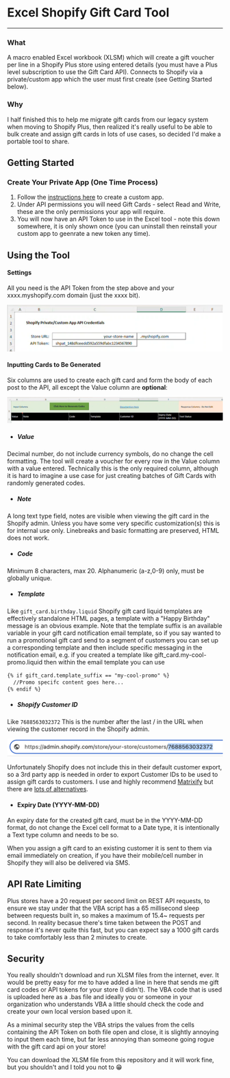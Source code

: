 # Excel Shopify Gift Card Tool
---

### What
A macro enabled Excel workbook (XLSM) which will create a gift voucher per line in a Shopify Plus store using entered details (you must have a Plus level subscription to use the Gift Card API). Connects to Shopify via a private/custom app which the user must first create (see Getting Started below).

### Why
I half finished this to help me migrate gift cards from our legacy system when moving to Shopify Plus, then realized it's really useful to be able to bulk create and assign gift cards in lots of use cases, so decided I'd make a portable tool to share.

## Getting Started

### Create Your Private App (One Time Process)

1. Follow the [instructions here](https://help.shopify.com/en/manual/apps/app-types/custom-apps) to create a custom app.
2. Under API permissions you will need Gift Cards - select Read and Write, these are the only permissions your app will require.
4. You will now have an API Token to use in the Excel tool - note this down somewhere, it is only shown once (you can uninstall then reinstall your custom app to geenrate a new token any time).

## Using the Tool

#### Settings
All you need is the API Token from the step above and your xxxx.myshopify.com domain (just the xxxx bit).

![Screenshot-1]


#### Inputting Cards to Be Generated
Six columns are used to create each gift card and form the body of each post to the API, all except the Value column are **optional**:

![Screenshot-2]

  - ##### Value
   Decimal number, do not include currency symbols, do no change the cell formatting. The tool will create a voucher for every row in the Value column with a value entered. Technically this is the only required column, although it is hard to imagine a use case for just creating batches of Gift Cards with randomly generated codes.
  - ##### Note
   A long text type field, notes are visible when viewing the gift card in the Shopify admin. Unless you have some very specific customization(s) this is for internal use only. Linebreaks and basic formatting are preserved, HTML does not work.
  - ##### Code
   Minimum 8 characters, max 20. Alphanumeric (a-z,0-9) only, must be globally unique.
  - ##### Template
  Like `gift_card.birthday.liquid` Shopify gift card liquid templates are effectively standalone HTML pages, a template with a "Happy Birthday" message is an obvious example. Note that the template suffix is an available variable in your gift card notification email template, so if you say wanted to run a promotional gift card send to a segment of customers you can set up a corresponding template and then include specific messaging in the notification email, e.g. if you created a template like gift_card.my-cool-promo.liquid then within the email template you can use

  ```Liquid
  {% if gift_card.template_suffix == "my-cool-promo" %}
    //Promo specifc content goes here...
  {% endif %}
  ```
  - ##### Shopify Customer ID
  Like `7688563032372` This is the number after the last / in the URL when viewing the customer record in the Shopify admin.
  
  ![Screenshot-3]
  
Unfortunately Shopify does not include this in their default customer export, so a 3rd party app is needed in order to export Customer IDs to be used to assign gift cards to customers. I use and highly recommend [Matrixify](https://matrixify.app/) but there are [lots of alternatives](https://apps.shopify.com/search?q=csv+export#).

  - #### Expiry Date (YYYY-MM-DD)
  An expiry date for the created gift card, must be in the YYYY-MM-DD format, do not change the Excel cell format to a Date type, it is intentionally a Text type column and needs to be so.
  
When you assign a gift card to an existing customer it is sent to them via email immediately on creation, if you have their mobile/cell number in Shopify they will also be delivered via SMS.
  
## API Rate Limiting
Plus stores have a 20 request per second limit on REST API requests, to ensure we stay under that the VBA script has a 65 millisecond sleep between requests built in, so makes a maximum of 15.4~ requests per second. In reality becasue there's time taken between the POST and response it's never quite this fast, but you can expect say a 1000 gift cards to take comfortably less than 2 minutes to create.

## Security
You really shouldn't download and run XLSM files from the internet, ever. It would be pretty easy for me to have added a line in here that sends me gift card codes or API tokens for your store (I didn't). The VBA code that is used is uploaded here as a .bas file and ideally you or someone in your organization who understands VBA a little should check the code and create your own local version based upon it.

As a minimal security step the VBA strips the values from the cells containing the API Token on both file open and close, it is slightly annoying to input them each time, but far less annoying than someone going rogue with the gift card api on your store!

You can download the XLSM file from this repository and it will work fine, but you shouldn't and I told you not to :grin:

[Screenshot-1]: https://github.com/stevenhoney/excel-shopify-gift-card-tool/blob/master/Screenshot-1.png
[Screenshot-2]: https://github.com/stevenhoney/excel-shopify-gift-card-tool/blob/master/Screenshot-2.png
[Screenshot-3]: https://github.com/stevenhoney/excel-shopify-gift-card-tool/blob/master/Screenshot-3.png
